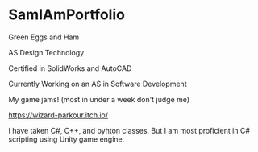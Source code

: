 # SamIAmPortfolio
Green Eggs and Ham


AS Design Technology 

  Certified in SolidWorks and AutoCAD

  
Currently Working on an AS in Software Development


My game jams! (most in under a week don't judge me)

  https://wizard-parkour.itch.io/


I have taken C#, C++, and pyhton classes, But I am most proficient in C# scripting using Unity game engine.
